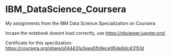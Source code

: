 # IBM_DataScience_Coursera
My assignments from the IBM Data Science Specialization on Coursera

Incase the notebook doesnt load correctly, use 
https://nbviewer.jupyter.org/

Certificate for this specilization: 
https://coursera.org/share/a144431a3eea5fb9ece95de8dc43151d
